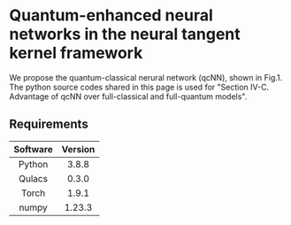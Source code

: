 # Quantum-enhanced neural networks in the neural tangent kernel framework

We propose the quantum-classical nerural network (qcNN), shown in Fig.1.
The python source codes shared in this page is used for "Section IV-C. Advantage of qcNN over full-classical and full-quantum models".

## Requirements

|Software|Version|
|:---:|:---:|
|Python|3.8.8|
|Qulacs|0.3.0|
|Torch|1.9.1|
|numpy|1.23.3|


